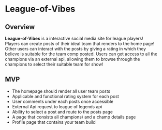 # League-of-Vibes

## Overview

 **League-of-Vibes** is a interactive social media site for league players! Players can create posts of their ideal team that renders to the home page! Other users can interact with the posts by giving a rating in which they believe is suitable for the team comp posted. Users can get access to all the champions via an external api, allowing them to browse through the champions to select their suitable team for show!

 ## MVP 
 
 - The homepage should render all user team posts
 - Applicable and functional rating system for each post
 - User comments under each posts once accessible
 - External Api request to league of legends api
 - Ability to select a post and route to the posts page
 - A page that consists all champions/ and a champ details page
 - Profile page that contains your team build